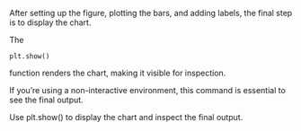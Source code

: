 After setting up the figure, plotting the bars, and adding labels, the final step is to display the chart.

The 

    plt.show()

function renders the chart, making it visible for inspection.

If you’re using a non-interactive environment, this command is essential to see the final output.

<div class="hint">
  Use plt.show() to display the chart and inspect the final output.
</div>
